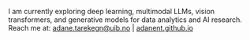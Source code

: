 I am currently exploring deep learning, multimodal LLMs, vision transformers, and generative models for data analytics and AI research. Reach me at: adane.tarekegn@uib.no | [adanent.github.io](https://adanent.github.io/)
